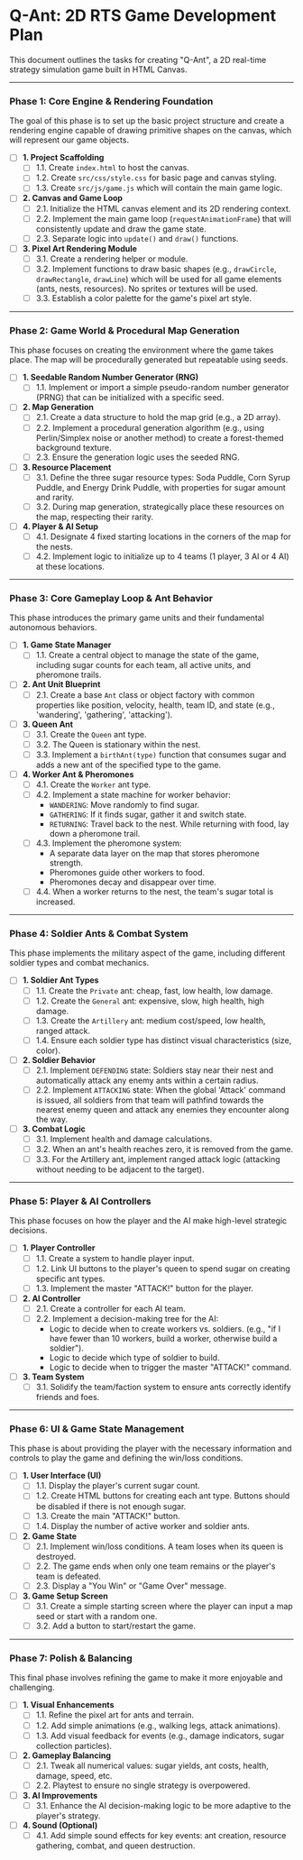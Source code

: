 # Q-Ant: 2D RTS Game Development Plan

This document outlines the tasks for creating "Q-Ant", a 2D real-time strategy simulation game built in HTML Canvas.

---

### Phase 1: Core Engine & Rendering Foundation

The goal of this phase is to set up the basic project structure and create a rendering engine capable of drawing primitive shapes on the canvas, which will represent our game objects.

- [ ] **1. Project Scaffolding**
    - [ ] 1.1. Create `index.html` to host the canvas.
    - [ ] 1.2. Create `src/css/style.css` for basic page and canvas styling.
    - [ ] 1.3. Create `src/js/game.js` which will contain the main game logic.
- [ ] **2. Canvas and Game Loop**
    - [ ] 2.1. Initialize the HTML canvas element and its 2D rendering context.
    - [ ] 2.2. Implement the main game loop (`requestAnimationFrame`) that will consistently update and draw the game state.
    - [ ] 2.3. Separate logic into `update()` and `draw()` functions.
- [ ] **3. Pixel Art Rendering Module**
    - [ ] 3.1. Create a rendering helper or module.
    - [ ] 3.2. Implement functions to draw basic shapes (e.g., `drawCircle`, `drawRectangle`, `drawLine`) which will be used for all game elements (ants, nests, resources). No sprites or textures will be used.
    - [ ] 3.3. Establish a color palette for the game's pixel art style.

---

### Phase 2: Game World & Procedural Map Generation

This phase focuses on creating the environment where the game takes place. The map will be procedurally generated but repeatable using seeds.

- [ ] **1. Seedable Random Number Generator (RNG)**
    - [ ] 1.1. Implement or import a simple pseudo-random number generator (PRNG) that can be initialized with a specific seed.
- [ ] **2. Map Generation**
    - [ ] 2.1. Create a data structure to hold the map grid (e.g., a 2D array).
    - [ ] 2.2. Implement a procedural generation algorithm (e.g., using Perlin/Simplex noise or another method) to create a forest-themed background texture.
    - [ ] 2.3. Ensure the generation logic uses the seeded RNG.
- [ ] **3. Resource Placement**
    - [ ] 3.1. Define the three sugar resource types: Soda Puddle, Corn Syrup Puddle, and Energy Drink Puddle, with properties for sugar amount and rarity.
    - [ ] 3.2. During map generation, strategically place these resources on the map, respecting their rarity.
- [ ] **4. Player & AI Setup**
    - [ ] 4.1. Designate 4 fixed starting locations in the corners of the map for the nests.
    - [ ] 4.2. Implement logic to initialize up to 4 teams (1 player, 3 AI or 4 AI) at these locations.

---

### Phase 3: Core Gameplay Loop & Ant Behavior

This phase introduces the primary game units and their fundamental autonomous behaviors.

- [ ] **1. Game State Manager**
    - [ ] 1.1. Create a central object to manage the state of the game, including sugar counts for each team, all active units, and pheromone trails.
- [ ] **2. Ant Unit Blueprint**
    - [ ] 2.1. Create a base `Ant` class or object factory with common properties like position, velocity, health, team ID, and state (e.g., 'wandering', 'gathering', 'attacking').
- [ ] **3. Queen Ant**
    - [ ] 3.1. Create the `Queen` ant type.
    - [ ] 3.2. The Queen is stationary within the nest.
    - [ ] 3.3. Implement a `birthAnt(type)` function that consumes sugar and adds a new ant of the specified type to the game.
- [ ] **4. Worker Ant & Pheromones**
    - [ ] 4.1. Create the `Worker` ant type.
    - [ ] 4.2. Implement a state machine for worker behavior:
        - `WANDERING`: Move randomly to find sugar.
        - `GATHERING`: If it finds sugar, gather it and switch state.
        - `RETURNING`: Travel back to the nest. While returning with food, lay down a pheromone trail.
    - [ ] 4.3. Implement the pheromone system:
        - A separate data layer on the map that stores pheromone strength.
        - Pheromones guide other workers to food.
        - Pheromones decay and disappear over time.
    - [ ] 4.4. When a worker returns to the nest, the team's sugar total is increased.

---

### Phase 4: Soldier Ants & Combat System

This phase implements the military aspect of the game, including different soldier types and combat mechanics.

- [ ] **1. Soldier Ant Types**
    - [ ] 1.1. Create the `Private` ant: cheap, fast, low health, low damage.
    - [ ] 1.2. Create the `General` ant: expensive, slow, high health, high damage.
    - [ ] 1.3. Create the `Artillery` ant: medium cost/speed, low health, ranged attack.
    - [ ] 1.4. Ensure each soldier type has distinct visual characteristics (size, color).
- [ ] **2. Soldier Behavior**
    - [ ] 2.1. Implement `DEFENDING` state: Soldiers stay near their nest and automatically attack any enemy ants within a certain radius.
    - [ ] 2.2. Implement `ATTACKING` state: When the global 'Attack' command is issued, all soldiers from that team will pathfind towards the nearest enemy queen and attack any enemies they encounter along the way.
- [ ] **3. Combat Logic**
    - [ ] 3.1. Implement health and damage calculations.
    - [ ] 3.2. When an ant's health reaches zero, it is removed from the game.
    - [ ] 3.3. For the Artillery ant, implement ranged attack logic (attacking without needing to be adjacent to the target).

---

### Phase 5: Player & AI Controllers

This phase focuses on how the player and the AI make high-level strategic decisions.

- [ ] **1. Player Controller**
    - [ ] 1.1. Create a system to handle player input.
    - [ ] 1.2. Link UI buttons to the player's queen to spend sugar on creating specific ant types.
    - [ ] 1.3. Implement the master "ATTACK!" button for the player.
- [ ] **2. AI Controller**
    - [ ] 2.1. Create a controller for each AI team.
    - [ ] 2.2. Implement a decision-making tree for the AI:
        - Logic to decide when to create workers vs. soldiers. (e.g., "if I have fewer than 10 workers, build a worker, otherwise build a soldier").
        - Logic to decide which type of soldier to build.
        - Logic to decide when to trigger the master "ATTACK!" command.
- [ ] **3. Team System**
    - [ ] 3.1. Solidify the team/faction system to ensure ants correctly identify friends and foes.

---

### Phase 6: UI & Game State Management

This phase is about providing the player with the necessary information and controls to play the game and defining the win/loss conditions.

- [ ] **1. User Interface (UI)**
    - [ ] 1.1. Display the player's current sugar count.
    - [ ] 1.2. Create HTML buttons for creating each ant type. Buttons should be disabled if there is not enough sugar.
    - [ ] 1.3. Create the main "ATTACK!" button.
    - [ ] 1.4. Display the number of active worker and soldier ants.
- [ ] **2. Game State**
    - [ ] 2.1. Implement win/loss conditions. A team loses when its queen is destroyed.
    - [ ] 2.2. The game ends when only one team remains or the player's team is defeated.
    - [ ] 2.3. Display a "You Win" or "Game Over" message.
- [ ] **3. Game Setup Screen**
    - [ ] 3.1. Create a simple starting screen where the player can input a map seed or start with a random one.
    - [ ] 3.2. Add a button to start/restart the game.

---

### Phase 7: Polish & Balancing

This final phase involves refining the game to make it more enjoyable and challenging.

- [ ] **1. Visual Enhancements**
    - [ ] 1.1. Refine the pixel art for ants and terrain.
    - [ ] 1.2. Add simple animations (e.g., walking legs, attack animations).
    - [ ] 1.3. Add visual feedback for events (e.g., damage indicators, sugar collection particles).
- [ ] **2. Gameplay Balancing**
    - [ ] 2.1. Tweak all numerical values: sugar yields, ant costs, health, damage, speed, etc.
    - [ ] 2.2. Playtest to ensure no single strategy is overpowered.
- [ ] **3. AI Improvements**
    - [ ] 3.1. Enhance the AI decision-making logic to be more adaptive to the player's strategy.
- [ ] **4. Sound (Optional)**
    - [ ] 4.1. Add simple sound effects for key events: ant creation, resource gathering, combat, and queen destruction.
